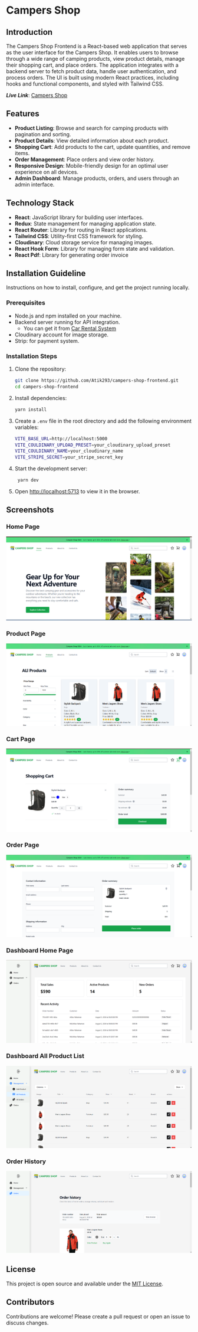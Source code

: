# Campers Shop

## Introduction

The Campers Shop Frontend is a React-based web application that serves as the user interface for the Campers Shop. It enables users to browse through a wide range of camping products, view product details, manage their shopping cart, and place orders. The application integrates with a backend server to fetch product data, handle user authentication, and process orders. The UI is built using modern React practices, including hooks and functional components, and styled with Tailwind CSS.

**_Live Link_**: [Campers Shop](https://campers-shop-frontend-lac.vercel.app/)

## Features

- **Product Listing**: Browse and search for camping products with pagination and sorting.
- **Product Details**: View detailed information about each product.
- **Shopping Cart**: Add products to the cart, update quantities, and remove items.
- **Order Management**: Place orders and view order history.
- **Responsive Design**: Mobile-friendly design for an optimal user experience on all devices.
- **Admin Dashboard**: Manage products, orders, and users through an admin interface.

## Technology Stack

- **React**: JavaScript library for building user interfaces.
- **Redux**: State management for managing application state.
- **React Router**: Library for routing in React applications.
- **Tailwind CSS**: Utility-first CSS framework for styling.
- **Cloudinary**: Cloud storage service for managing images.
- **React Hook Form**: Library for managing form state and validation.
- **React Pdf**: Library for generating order invoice

## Installation Guideline

Instructions on how to install, configure, and get the project running locally.

### Prerequisites

- Node.js and npm installed on your machine.
- Backend server running for API integration.
  - You can get it from [Car Rental System](https://github.com/Atik203/Campers-Shop-Backend)
- Cloudinary account for image storage.
- Strip: for payment system.

### Installation Steps

1. Clone the repository:
   ```bash
   git clone https://github.com/Atik293/campers-shop-frontend.git
   cd campers-shop-frontend
   ```
2. Install dependencies:

   ```bash
   yarn install

   ```

3. Create a `.env` file in the root directory and add the following environment variables:

   ```bash
   VITE_BASE_URL=http://localhost:5000
   VITE_COULDINARY_UPLOAD_PRESET=your_cloudinary_upload_preset
   VITE_COULDINARY_NAME=your_cloudinary_name
   VITE_STRIPE_SECRET=your_stripe_secret_key
   ```

4. Start the development server:

   ```bash
    yarn dev
   ```

5. Open [http://localhost:5713](http://localhost:5173) to view it in the browser.

## Screenshots

### Home Page

![Home Page](./screenshots/home.png)

### Product Page

![Product Page](./screenshots/products.png)

### Cart Page

![Cart Page](./screenshots/cart.png)

### Order Page

![Order Page](./screenshots/order-page.png)

### Dashboard Home Page

![Dashboard Home Page](./screenshots/dashboard-home.png)

### Dashboard All Product List

![Dashboard All Product List](./screenshots/all-product-list.png)

### Order History

![Order History](./screenshots/order-history.png)

## License

This project is open source and available under the [MIT License](LICENSE).

## Contributors

Contributions are welcome! Please create a pull request or open an issue to discuss changes.
